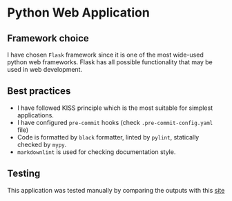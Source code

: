 # Python Web Application

## Framework choice

I have chosen `Flask` framework since it is one of the most wide-used python web
frameworks. Flask has all possible functionality that may be used in web
development.

## Best practices

- I have followed KISS principle which is the most suitable for simplest
  applications.
- I have configured `pre-commit` hooks (check `.pre-commit-config.yaml` file)
- Code is formatted by `black` formatter, linted by `pylint`, statically checked
  by `mypy`.
- `markdownlint` is used for checking documentation style.

## Testing

This application was tested manually by comparing the outputs with this
[site](https://www.timeanddate.com/worldclock/russia/moscow)
